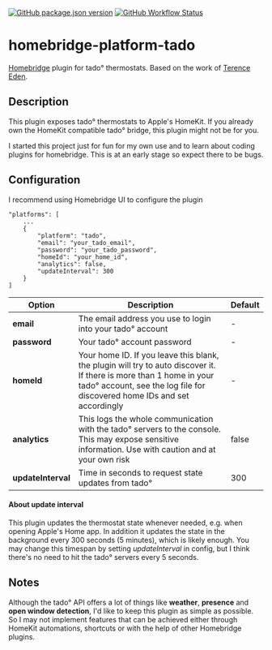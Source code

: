 [![GitHub package.json version](https://img.shields.io/github/package-json/v/maxgrafik/homebridge-platform-tado)](https://github.com/maxgrafik/homebridge-platform-tado)
[![GitHub Workflow Status](https://img.shields.io/github/workflow/status/maxgrafik/homebridge-platform-tado/Build%20and%20Lint)](https://github.com/maxgrafik/homebridge-platform-tado/actions/workflows/build.yml)

# homebridge-platform-tado

[Homebridge](https://github.com/homebridge/homebridge) plugin for tado° thermostats. Based on the work of [Terence Eden](https://shkspr.mobi/blog/2019/02/tado-api-guide-updated-for-2019/).

## Description

This plugin exposes tado° thermostats to Apple's HomeKit. If you already own the HomeKit compatible tado° bridge, this plugin might not be for you.

I started this project just for fun for my own use and to learn about coding plugins for homebridge. This is at an early stage so expect there to be bugs.

## Configuration

I recommend using Homebridge UI to configure the plugin

```
"platforms": [
    ...
    {
        "platform": "tado",
        "email": "your_tado_email",
        "password": "your_tado_password",
        "homeId": "your_home_id",
        "analytics": false,
        "updateInterval": 300
    }
]
```

Option | Description | Default
------ | ----------- | -------
**email** | The email address you use to login into your tado° account | -
**password** | Your tado° account password | -
**homeId** | Your home ID. If you leave this blank, the plugin will try to auto discover it. If there is more than 1 home in your tado° account, see the log file for discovered home IDs and set accordingly | -
**analytics** | This logs the whole communication with the tado° servers to the console. This may expose sensitive information. Use with caution and at your own risk | false
**updateInterval** | Time in seconds to request state updates from tado° | 300


#### About update interval

This plugin updates the thermostat state whenever needed, e.g. when opening Apple's Home app. In addition it updates the state in the background every 300 seconds (5 minutes), which is likely enough. You may change this timespan by setting *updateInterval* in config, but I think there's no need to hit the tado° servers every 5 seconds.

## Notes

Although the tado° API offers a lot of things like **weather**, **presence** and **open window detection**, I'd like to keep this plugin as simple as possible. So I may not implement features that can be achieved either through HomeKit automations, shortcuts or with the help of other Homebridge plugins.
